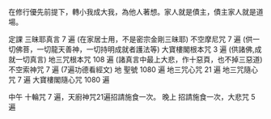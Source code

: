在修行優先前提下，轉小我成大我，為他人著想。家人就是債主，債主家人就是道場。

定課
三昧耶真言 7 遍 (在家居士用，不是密宗金剛三昧耶)
不空摩尼咒 7 遍 (供一切佛菩，一切龍天善神，一切持明成就者護法等)
大寶樓閣根本咒 3 遍 (供諸佛,成就一切真言)
地三咒根本咒 108 遍 (諸真言中最上大悲，作十惡頁，也不掉三惡道)
不空索神咒 7 遍 (7遍功德看經文)
地  聖號 1080 遍
地三咒心咒 21 遍
地三咒隨心咒 7 遍
大寶樓閣隨心咒 1080 遍


中午 十輪咒 7 遍，天廚神咒21遍招請施食一次。
晚上 招請施食一次，大悲咒 5 遍
